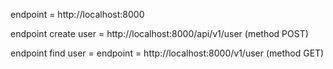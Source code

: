 endpoint = http://localhost:8000

endpoint create user  = http://localhost:8000/api/v1/user (method POST)

endpoint find user = endpoint = http://localhost:8000/v1/user (method GET)
